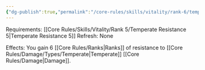 ```yaml
---
{"dg-publish":true,"permalink":"/core-rules/skills/vitality/rank-6/temperate-resistance-6/"}
---
```


Requirements: [[Core Rules/Skills/Vitality/Rank 5/Temperate Resistance 5\|Temperate Resistance 5]]
Refresh: None

Effects:
You gain 6 [[Core Rules/Ranks\|Ranks]] of resistance to [[Core Rules/Damage/Types/Temperate\|Temperate]] [[Core Rules/Damage\|Damage]].


